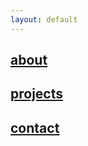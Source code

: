 ```yaml
---
layout: default
---
```


## [**<u>about</u>**](./about)

## [**<u>projects</u>**](./projects)

## [**<u>contact</u>**](./contact)